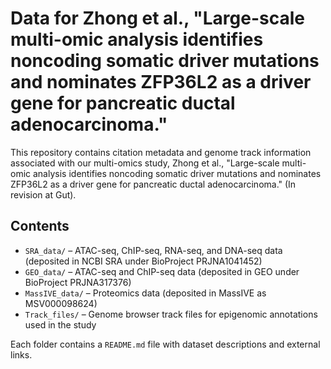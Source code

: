 # Data for Zhong et al., "Large-scale multi-omic analysis identifies noncoding somatic driver mutations and nominates ZFP36L2 as a driver gene for pancreatic ductal adenocarcinoma."

This repository contains citation metadata and genome track information associated with our multi-omics study, Zhong et al., "Large-scale multi-omic analysis identifies noncoding somatic driver mutations and nominates ZFP36L2 as a driver gene for pancreatic ductal adenocarcinoma." (In revision at Gut).

## Contents

- `SRA_data/` – ATAC-seq, ChIP-seq, RNA-seq, and DNA-seq data (deposited in NCBI SRA under BioProject PRJNA1041452)
- `GEO_data/` – ATAC-seq and ChIP-seq data (deposited in GEO under BioProject PRJNA317376)
- `MassIVE_data/` – Proteomics data (deposited in MassIVE as MSV000098624)
- `Track_files/` – Genome browser track files for epigenomic annotations used in the study

Each folder contains a `README.md` file with dataset descriptions and external links.
